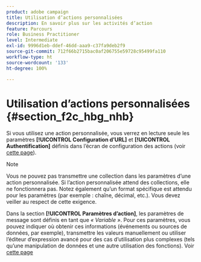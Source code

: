 ```yaml
---
product: adobe campaign
title: Utilisation d’actions personnalisées
description: En savoir plus sur les activités d’action
feature: Parcours
role: Business Practitioner
level: Intermediate
exl-id: 9996d1eb-ddef-46dd-aaa9-c37fa9deb2f9
source-git-commit: 712f66b2715bac0af206755e59728c95499fa110
workflow-type: ht
source-wordcount: '133'
ht-degree: 100%

---
```


# Utilisation d’actions personnalisées {#section_f2c_hbg_nhb}

Si vous utilisez une action personnalisée, vous verrez en lecture seule les paramètres **[!UICONTROL Configuration d’URL]** et **[!UICONTROL Authentification]** définis dans l’écran de configuration des actions (voir [cette page](../action/about-custom-action-configuration.md)).

>[!NOTE]
>
>Vous ne pouvez pas transmettre une collection dans les paramètres d’une action personnalisée. Si l’action personnalisée attend des collections, elle ne fonctionnera pas. Notez également qu’un format spécifique est attendu pour les paramètres (par exemple : chaîne, décimal, etc.). Vous devez veiller au respect de cette exigence.

Dans la section **[!UICONTROL Paramètres d’action]**, les paramètres de message sont définis en tant que _« Variable »_. Pour ces paramètres, vous pouvez indiquer où obtenir ces informations (événements ou sources de données, par exemple), transmettre les valeurs manuellement ou utiliser l’éditeur d’expression avancé pour des cas d’utilisation plus complexes (tels qu’une manipulation de données et une autre utilisation des fonctions). Voir [cette page](../expression/expressionadvanced.md)
